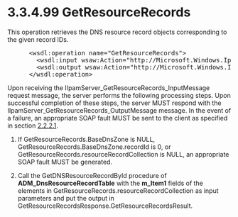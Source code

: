 <html dir="LTR" xmlns:mshelp="http://msdn.microsoft.com/mshelp" xmlns:ddue="http://ddue.schemas.microsoft.com/authoring/2003/5" xmlns:xlink="http://www.w3.org/1999/xlink" xmlns:tool="http://www.microsoft.com/tooltip">
 <body>
 <div id="header">
 <h1 class="heading">3.3.4.99 GetResourceRecords</h1>
 </div>
 <div id="mainSection">
 <div id="mainBody">
 <div id="allHistory" class="saveHistory"></div>
 <div id="sectionSection0" class="section" name="collapseableSection">
 

<p>This operation retrieves the DNS resource record objects
corresponding to the given record IDs.</p>

<dl>
<dd>
<div><pre> &lt;wsdl:operation name=&quot;GetResourceRecords&quot;&gt;
   &lt;wsdl:input wsaw:Action=&quot;http://Microsoft.Windows.Ipam/IIpamServer/GetResourceRecords&quot; message=&quot;ipam:IIpamServer_GetResourceRecords_InputMessage&quot; /&gt;
   &lt;wsdl:output wsaw:Action=&quot;http://Microsoft.Windows.Ipam/IIpamServer/GetResourceRecordsResponse&quot; message=&quot;ipam:IIpamServer_GetResourceRecords_OutputMessage&quot; /&gt;
 &lt;/wsdl:operation&gt;
</pre></div>
</dd></dl>

<p>Upon receiving the
IIpamServer_GetResourceRecords_InputMessage request message, the server
performs the following processing steps. Upon successful completion of these
steps, the server MUST respond with the
IIpamServer_GetResourceRecords_OutputMessage message. In the event of a
failure, an appropriate SOAP fault MUST be sent to the client as specified in
section <a href="a90ad88d-2468-4ac1-bbb9-8f921d15bbc8.md">2.2.2.1</a>.</p>

<ol><li><p><span> </span>If GetResourceRecords.BaseDnsZone
is NULL, GetResourceRecords.BaseDnsZone.recordId is 0, or
GetResourceRecords.resourceRecordCollection is NULL, an appropriate SOAP fault
MUST be generated.</p>

</li><li><p><span> </span>Call the
GetDNSResourceRecordById procedure of <b>ADM_DnsResourceRecordTable</b> with
the <b>m_Item1</b> fields of the elements in
GetResourceRecords.resourceRecordCollection as input parameters and put the
output in GetResourceRecordsResponse.GetResourceRecordsResult.</p>

</li></ol>
 </div>
 </div>
 </div>
 </body>
</html>